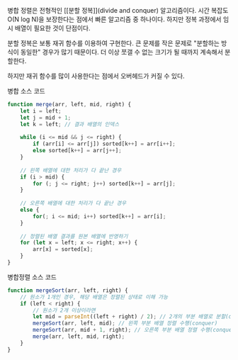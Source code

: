 병합 정렬은 전형적인 [[분할 정복]](divide and conquer) 알고리즘이다.
시간 복잡도 O(N log N)을 보장한다는 점에서 빠른 알고리즘 중 하나이다.
하지만 정복 과정에서 임시 배열이 필요한 것이 단점이다.

분할 정복은 보통 재귀 함수를 이용하여 구현한다.
큰 문제를 작은 문제로 "분할하는 방식이 동일한" 경우가 많기 때문이다.
더 이상 쪼갤 수 없는 크기가 될 때까지 계속해서 분할한다.

하지만 재귀 함수를 많이 사용한다는 점에서 오버헤드가 커질 수 있다.

병합 소스 코드
```js
function merge(arr, left, mid, right) {
	let i = left;
	let j = mid + 1;
	let k = left; // 결과 배열의 인덱스
	
	while (i <= mid && j <= right) {
		if (arr[i] <= arr[j]) sorted[k++] = arr[i++];
		else sorted[k++] = arr[j++];
	}
	
	// 왼쪽 배열에 대한 처리가 다 끝난 경우
	if (i > mid) {
		for (; j <= right; j++) sorted[k++] = arr[j];
	}
	
	// 오른쪽 배열에 대한 처리가 다 끝난 경우
	else {
		for(; i <= mid; i++) sorted[k++] = arr[i];
	}
	
	// 정렬된 배열 결과를 원본 배열에 반영하기
	for (let x = left; x <= right; x++) {
		arr[x] = sorted[x];
	}
}
```

병합정렬 소스 코드
```js
function mergeSort(arr, left, right) {
	// 원소가 1개인 경우, 해당 배열은 정렬된 상태로 이해 가능
	if (left < right) {
		// 원소가 2개 이상이라면
		let mid = parseInt((left + right) / 2); // 2개의 부분 배열로 분할(divide)
		mergeSort(arr, left, mid); // 왼쪽 부분 배열 정렬 수행(conquer)
		mergeSort(arr, mid + 1, right); // 오른쪽 부분 배열 정렬 수행(conquer)
		merge(arr, left, mid, right);
	}
}
```